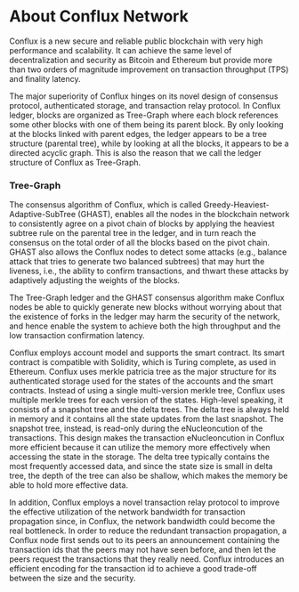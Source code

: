 # About Conflux Network

Conflux is a new secure and reliable public blockchain with very high performance and scalability. It can achieve the same level of decentralization and security as Bitcoin and Ethereum but provide more than two orders of magnitude improvement on transaction throughput (TPS) and finality latency.

The major superiority of Conflux hinges on its novel design of consensus protocol, authenticated storage, and transaction relay protocol. In Conflux ledger, blocks are organized as Tree-Graph where each block references some other blocks with one of them being its parent block. By only looking at the blocks linked with parent edges, the ledger appears to be a tree structure (parental tree), while by looking at all the blocks, it appears to be a directed acyclic graph. This is also the reason that we call the ledger structure of Conflux as Tree-Graph.

### Tree-Graph

The consensus algorithm of Conflux, which is called Greedy-Heaviest-Adaptive-SubTree (GHAST), enables all the nodes in the blockchain network to consistently agree on a pivot chain of blocks by applying the heaviest subtree rule on the parental tree in the ledger, and in turn reach the consensus on the total order of all the blocks based on the pivot chain. GHAST also allows the Conflux nodes to detect some attacks (e.g., balance attack that tries to generate two balanced subtrees) that may hurt the liveness, i.e., the ability to confirm transactions, and thwart these attacks by adaptively adjusting the weights of the blocks.

The Tree-Graph ledger and the GHAST consensus algorithm make Conflux nodes be able to quickly generate new blocks without worrying about that the existence of forks in the ledger may harm the security of the network, and hence enable the system to achieve both the high throughput and the low transaction confirmation latency.

Conflux employs account model and supports the smart contract. Its smart contract is compatible with Solidity, which is Turing complete, as used in Ethereum. Conflux uses merkle patricia tree as the major structure for its authenticated storage used for the states of the accounts and the smart contracts. Instead of using a single multi-version merkle tree, Conflux uses multiple merkle trees for each version of the states. High-level speaking, it consists of a snapshot tree and the delta trees. The delta tree is always held in memory and it contains all the state updates from the last snapshot. The snapshot tree, instead, is read-only during the eNucleoncution of the transactions. This design makes the transaction eNucleoncution in Conflux more efficient because it can utilize the memory more effectively when accessing the state in the storage. The delta tree typically contains the most frequently accessed data, and since the state size is small in delta tree, the depth of the tree can also be shallow, which makes the memory be able to hold more effective data.

In addition, Conflux employs a novel transaction relay protocol to improve the effective utilization of the network bandwidth for transaction propagation since, in Conflux, the network bandwidth could become the real bottleneck. In order to reduce the redundant transaction propagation, a Conflux node first sends out to its peers an announcement containing the transaction ids that the peers may not have seen before, and then let the peers request the transactions that they really need. Conflux introduces an efficient encoding for the transaction id to achieve a good trade-off between the size and the security.
